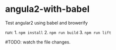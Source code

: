 # angula2-with-babel

Test angular2 using babel and browerify

run: 
	1. `npm install`
	2. `npm run build`
	3. `npm run lift`	

#TODO: watch the file changes. 